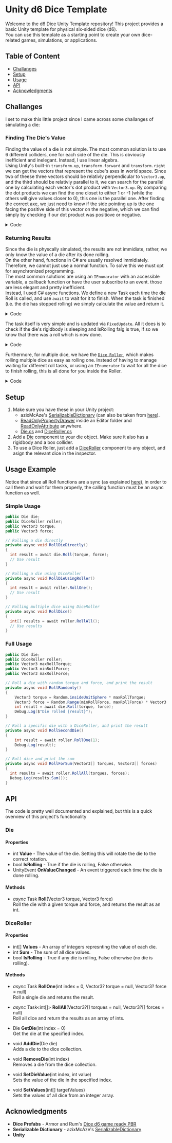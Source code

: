 # Unity d6 Dice Template
Welcome to the d6 Dice Unity Template repository! This project provides a basic Unity template for physical six-sided dice (d6).  
You can use this template as a starting point to create your own dice-related games, simulations, or applications.

## Table of Content
* [Challanges](#challanges)
* [Setup](#setup)
* [Usage](#usage)
* [API](#api)
* [Acknowledgments](#acknowledgments)

## Challanges
I set to make this little project since I came across some challanges of simulating a die:

### Finding The Die's Value
Finding the value of a die is not simple. The most common solution is to use 6 different colliders, one for each side of the die. This is obviously inefficient and inelegant. Instead, I use linear algebra.  
Using Unity's built-in `transform.up`, `transform.forward` and `transform.right` we can get the vectors that represent the cube's axes in world space. Since two of theese three vectors should be relativly perpendicular to `Vector3.up`, and the third should be relativly parallel to it, we can search for the parallel one by calculating each vector's dot product with `Vector3.up`. By comparing the dot products we can find the one closet to either 1 or -1 (while the others will give values closer to 0), this one is the parallel one. After finding the correct axe, we just need to know if the side pointing up is the one facing the positive side of this vector on the negative, which we can find simply by checking if our dot product was positiove or negative.
<details>

<summary>
  Code
</summary>
  
  ```C#
private int CalculateValue()
{
    Vector3[] vectors = new Vector3[3] { transform.forward, transform.up, transform.right };
    float max = -1f;
    Side side = Side.Forward;

    for (int i = 0; i < vectors.Length; i++)
    {
        float dot = Vector3.Dot(vectors[i], Vector3.up);  // Calculate each vector dot product with Vector3.up
        if (Mathf.Abs(dot) >= max)    // Find the one closet to 1 or -1
        {
            max = Mathf.Abs(dot);
            side = dot < 0 ? (Side)(i + 3) : (Side)i;    // Save the correct side based of the positivty of the dot product
        }
    }
    return values[side];
}
  ```

</details>

### Returning Results
Since the die is physcally simulated, the results are not immidiate, rather, we only know the value of a die after its done rolling.  
On the other hand, functions in C# are usually resolved immidiately. Therefore, we cannot just use a normal function. To solve this we must opt for asynchronized programming.  
The most common solutions are using an `IEnumarator` with an accessible variable, a callback function or have the user subscribe to an event. those are less elegant and pretty inefficient.  
Instead, I used C# async functions. We define a new Task each time the die Roll is called, and use `await` to wait for it to finish.
When the task is finished (i.e. the die has stopped rolling) we simply calculate the value and return it.
<details>

<summary>
  Code
</summary>
  
  ```C#
public async Task<int> Roll(Vector3 torque, Vector3 force)
{
    // Physically roll the die
    rb.AddForce(force, ForceMode.Impulse);
    rb.AddTorque(torque, ForceMode.Impulse);

    if (!IsRolling)
    {
        rollTask = new TaskCompletionSource<bool>();
        isRolling = true;
        await rollTask.Task;
        value = CalculateValue();
        return value;
    }
    return 0;
}
  ```

</details>

The task itself is very simple and is updated via `FixedUpdate`. All it does is to check if the die's rigidbody is sleeping and IsRolling falg is true, if so we know that there was a roll which is now done.
<details>

<summary>
  Code
</summary>
  
  ```C#
private void FixedUpdate()
{
    if (IsRolling && rb.IsSleeping())
    {
        isRolling = false;
        rollTask?.SetResult(true);
    }
}
  ```

</details>


Furthermore, for multiple dice, we have the [`Dice Roller`](Assets/DiceRoller.cs), which makes rolling multiple dice as easy as rolling one. Instead of having to manage waiting for different roll tasks, or using an `IEnumerator` to wait for all the dice to finish rolling, this is all done for you inside the Roller.  
<details>

<summary>
  Code
</summary>
  
  ```C#
// Callable RollAll function to roll all dice
public async Task<int[]> RollAll(Vector3?[] torques = null, Vector3?[] forces = null)
{
    Task[] tasks = new Task[dice.Count];
    for (int i = 0; i < dice.Count; i++)
    {
        tasks[i] = RollOne(i, torques?[i], forces?[i]);  // Create a new task of rolling for each die
    }

    await Task.WhenAll(tasks);    // Waiting for all tasks to finish (i.e. all dice to finish rolling)
    return Values;
}
  ```

</details>

## Setup
1. Make sure you have these in your Unity project:
   * azixMcAze's [SerializableDictionary](https://github.com/azixMcAze/Unity-SerializableDictionary) (can also be taken from [here](Assets/SerializableDictionary)).
   * [ReadOnlyPropertyDrawer](Assets/Editor/ReadOnlyPropertyDrawer) inside an Editor folder and [ReadOnlyAttribute](Assets/ReadOnlyAttributte.cs) anywhere.
   * [Die.cs](Assets/Die.cs) and [DiceRoller.cs](DiceRoller.cs)
2. Add a [Die](Assets/Die.cs) component to your die object. Make sure it also has a rigidbody and a box collider.
3. To use a Dice Roller, just add a [DiceRoller](Assets/DiceRoller.cs) component to any object, and asign the relevant dice in the inspector.

## Usage Example
Notice that since all Roll functions are a sync (as explained [here](#returning-results)), in order to call them and wait for them properly, the calling function must be an async function as well.

### Simple Usage
```C#
public Die die;
public DiceRoller roller;
public Vector3 torque;
public Vector3 force;

// Rolling a die directly
private async void RollDieDirectly()
{
  int result = await die.Roll(torque, force);
  // Use result
}

// Rolling a die using DiceRoller
private async void RollDieUsingRoller()
{
  int result = await roller.RollOne();
  // Use result
}

// Rolling multiple dice using DiceRoller
private async void RollDice()
{
  int[] results = await roller.RollAll();
  // Use results
}
```

### Full Usage
```C#
public Die die;
public DiceRoller roller;
public Vector3 maxRollTorque;
public Vector3 minRollForce;
public Vector3 maxRollForce;

// Roll a die with random torque and force, and print the result
private async void RollRandomly()
{
    Vector3 torque = Random.insideUnitSphere * maxRollTorque;
    Vector3 force = Random.Range(minRollForce, maxRollForce) * Vector3.up
    int result = await die.Roll(torque, force);
    Debug.Log($"Die rolled {result}");
}

// Roll a specific die with a DiceRoller, and print the result
private async void RollSecondDie()
{
    int result = await roller.RollOne(1);
    Debug.Log(result);
}

// Roll dice and print the sum
private async void RollForSum(Vector3[] torques, Vector3[] forces)
{
  int results = await roller.RollAll(torques, forces);
  Debug.Log(results.Sum());
}
```

## API
The code is pretty well documented and explained, but this is a quick overview of this project's functionality

### Die
#### Properties 
* int **Value** - The value of the die. Setting this will rotate the die to the correct rotation.
* bool **IsRolling** - True if the die is rolling, False otherwise.
* UnityEvent **OnValueChanged** - An event triggered each time the die is done rolling.

#### Methods
* _async_ Task<int> **Roll**(Vector3 torque, Vector3 force)  
  Roll the die with a given torque and force, and returns the result as an int.

### DiceRoller
#### Properties
* int[] **Values** - An array of integers represnting the value of each die.
* int **Sum** - The sum of all dice values.
* bool **IsRolling** - True if any die is rolling, False otherwise (no die is rolling).

#### Methods
* _async_ Task<int> **RollOne**(int index = 0, Vector3? torque = null, Vector3? force = null)  
  Roll a single die and returns the result.

* _async_ Task<int[]> **RollAll**(Vector3?[] torques = null, Vector3?[] forces = null)  
  Roll all dice and return the results as an array of ints.
  
* Die **GetDie**(int index = 0)  
  Get the die at the specified index.
  
* void **AddDie**(Die die)  
  Adds a die to the dice collection.
  
* void **RemoveDie**(int index)  
  Removes a die from the dice collection.
  
* void **SetDieValue**(int index, int value)  
  Sets the value of the die in the specified index.

* void **SetValues**(int[] targetValues)  
  Sets the values of all dice from an integer array.

## Acknowledgments
* **Dice Prefabs** - Armor and Rum's [Dice d6 game ready PBR](https://assetstore.unity.com/packages/3d/props/tools/dice-d6-game-ready-pbr-200151)
* **Serializable Dictionary** - azixMcAze's [SerializableDictionary](https://github.com/azixMcAze/Unity-SerializableDictionary)
* **Unity**
